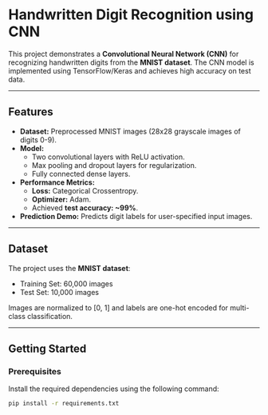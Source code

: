 # Handwritten Digit Recognition using CNN

This project demonstrates a **Convolutional Neural Network (CNN)** for recognizing handwritten digits from the **MNIST dataset**. The CNN model is implemented using TensorFlow/Keras and achieves high accuracy on test data.

---

## Features
- **Dataset:** Preprocessed MNIST images (28x28 grayscale images of digits 0-9).
- **Model:** 
  - Two convolutional layers with ReLU activation.
  - Max pooling and dropout layers for regularization.
  - Fully connected dense layers.
- **Performance Metrics:**
  - **Loss:** Categorical Crossentropy.
  - **Optimizer:** Adam.
  - Achieved **test accuracy: ~99%**.
- **Prediction Demo:** Predicts digit labels for user-specified input images.

---

## Dataset
The project uses the **MNIST dataset**:
- Training Set: 60,000 images
- Test Set: 10,000 images

Images are normalized to [0, 1] and labels are one-hot encoded for multi-class classification.

---

## Getting Started
### Prerequisites
Install the required dependencies using the following command:
```bash
pip install -r requirements.txt
